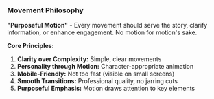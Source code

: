 ### Movement Philosophy

**"Purposeful Motion"** - Every movement should serve the story, clarify information, or enhance engagement. No motion for motion's sake.

**Core Principles:**
1. **Clarity over Complexity:** Simple, clear movements
2. **Personality through Motion:** Character-appropriate animation
3. **Mobile-Friendly:** Not too fast (visible on small screens)
4. **Smooth Transitions:** Professional quality, no jarring cuts
5. **Purposeful Emphasis:** Motion draws attention to key elements
